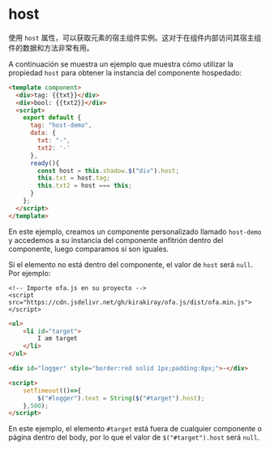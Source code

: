 # host

使用 `host` 属性，可以获取元素的宿主组件实例。这对于在组件内部访问其宿主组件的数据和方法非常有用。

A continuación se muestra un ejemplo que muestra cómo utilizar la propiedad `host` para obtener la instancia del componente hospedado:

<comp-viewer comp-name="host-demo">

```html
<template component>
  <div>tag: {{txt}}</div>
  <div>bool: {{txt2}}</div>
  <script>
    export default {
      tag: "host-demo",
      data: {
        txt: "-",
        txt2: '-'
      },
      ready(){
        const host = this.shadow.$("div").host;
        this.txt = host.tag;
        this.txt2 = host === this;
      }
    };
  </script>
</template>
```

</comp-viewer>

En este ejemplo, creamos un componente personalizado llamado `host-demo` y accedemos a su instancia del componente anfitrión dentro del componente, luego comparamos si son iguales.

Si el elemento no está dentro del componente, el valor de `host` será `null`. Por ejemplo:

<html-viewer>

```
<!-- Importe ofa.js en su proyecto -->
<script src="https://cdn.jsdelivr.net/gh/kirakiray/ofa.js/dist/ofa.min.js"></script>
```

```html
<ul>
    <li id="target">
        I am target
    </li>
</ul>

<div id="logger" style="border:red solid 1px;padding:8px;">-</div>

<script>
    setTimeout(()=>{
        $("#logger").text = String($("#target").host);
    },500);
</script>
```

</html-viewer>

En este ejemplo, el elemento `#target` está fuera de cualquier componente o página dentro del body, por lo que el valor de `$("#target").host` será `null`.